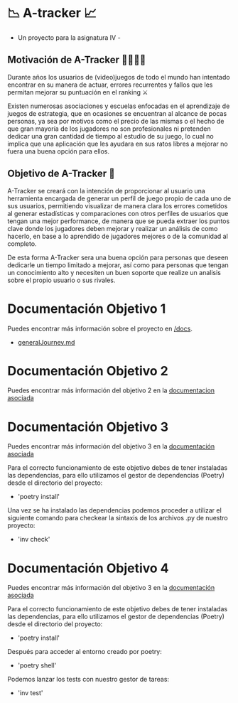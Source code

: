 # :chart_with_downwards_trend: A-tracker :chart_with_upwards_trend:

- Un proyecto para la asignatura IV -

## Motivación de A-Tracker 	:man_student::woman_student:

Durante años los usuarios de (video)juegos de todo el mundo han intentado encontrar en su manera de actuar, errores recurrentes y fallos que les permitan mejorar su puntuación en el ranking ⚔️

Existen numerosas asociaciones y escuelas enfocadas en el aprendizaje de juegos de estrategia, que en ocasiones se encuentran al alcance de pocas personas, ya sea por motivos como el precio de las mismas o el hecho de que gran mayoría de los jugadores no son profesionales ni pretenden dedicar una gran cantidad de tiempo al estudio de su juego, lo cual no implica que una aplicación que les ayudara en sus ratos libres a mejorar no fuera una buena opción para ellos.


## Objetivo de A-Tracker :dart:

A-Tracker se creará con la intención de proporcionar al usuario una herramienta encargada de generar un perfíl de juego propio de cada uno de sus usuarios, permitiendo visualizar de manera clara los errores cometidos al generar estadísticas y comparaciones con otros perfiles de usuarios que tengan una mejor performance, de manera que se pueda extraer los puntos clave donde los jugadores deben mejorar y realizar un análisis de como hacerlo, en base a lo aprendido de jugadores mejores o de la comunidad al completo.

De esta forma A-Tracker sera una buena opción para personas que deseen dedicarle un tiempo limitado a mejorar, así como para personas que tengan un conocimiento alto y necesiten un buen soporte que realize un analisis sobre el propio usuario o sus rivales.



# Documentación Objetivo 1

Puedes encontrar más información sobre el proyecto en [/docs](/docs).

- [generalJourney.md](/docs/generalJourney.md)

# Documentación Objetivo 2

Puedes encontrar más información del objetivo 2 en la [documentacion asociada](/docs/Objetivo-2.md)

# Documentación Objetivo 3

Puedes encontrar más información del objetivo 3 en la [documentación asociada](/docs/Objetivo-3.md)

Para el correcto funcionamiento de este objetivo debes de tener instaladas las dependencias, para ello utilizamos el gestor de dependencias (Poetry) desde el directorio del proyecto:

- 'poetry install'

Una vez se ha instalado las dependencias podemos proceder a utilizar el siguiente comando para checkear la sintaxis de los archivos .py de nuestro proyecto:

- 'inv check'

# Documentación Objetivo 4

Puedes encontrar más información del objetivo 3 en la [documentación asociada](/docs/Objetivo-4.md)

Para el correcto funcionamiento de este objetivo debes de tener instaladas las dependencias, para ello utilizamos el gestor de dependencias (Poetry) desde el directorio del proyecto:

- 'poetry install'

Después para acceder al entorno creado por poetry:

- 'poetry shell'

Podemos lanzar los tests con nuestro gestor de tareas:

- 'inv test'
